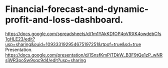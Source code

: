 # Financial-forecast-and-dynamic-profit-and-loss-dashboard.
https://docs.google.com/spreadsheets/d/1m1YAkKDfOP4pVRXK4owdebCfs1gHLE23/edit?usp=sharing&ouid=109333192954675197251&rtpof=true&sd=true
Presentation.
https://docs.google.com/presentation/d/1SnsfKmPiTDkW_B3F9tQe1zP_wNRsjWR3poSw9sqc9d4/edit?usp=sharing
